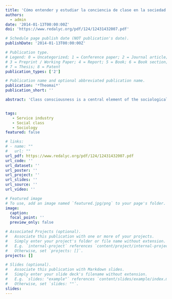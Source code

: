 ```yaml
---
title: 'Cómo entender y estudiar la conciencia de clase en la sociedad capitalista contemporánea. Una propuesta'
authors:
  - admin
date: '2014-01-13T00:00:00Z'
doi: 'https://www.redalyc.org/pdf/124/12431432007.pdf'

# Schedule page publish date (NOT publication's date).
publishDate: '2014-01-13T00:00:00Z'

# Publication type.
# Legend: 0 = Uncategorized; 1 = Conference paper; 2 = Journal article;
# 3 = Preprint / Working Paper; 4 = Report; 5 = Book; 6 = Book section;
# 7 = Thesis; 8 = Patent
publication_types: ['2']

# Publication name and optional abbreviated publication name.
publication: '*Theomai*'
publication_short: ''

abstract: 'Class consciousness is a central element of the sociological analysis of class inequality. It indicates the mechanisms through which inequality creates subjective-level outcomes as dissimilar class identities and material interests. Despite its importance, class consciousness has been largely unexamined in current neoliberal society. With a few exceptions, the basic sociological question of how inequality brings about consequences at the subjective level has not been addressed in recent research. In this paper I address this question by analyzing the patterns of class consciousness in Chile. To do so, I examine how class location and class origins (as indicator of class experiences) shape the two main components of class consciousness: class identity and class interests. The results suggest that the identity component depends on both class experiences and class position, as well as on the way that the latter creates subjective experiences of economic inequality (i.e. inequality in individual resources). On the other hand, the second component of class consciousness—oppositional class interests—depends on both class experiences and class location, and on the way in which the latter brings about subjective experiences of opposition in the terrain of the relations of production.'


tags:
   - Service industry
   - Social class
   - Sociology
featured: false

# links:
# - name: ""
#   url: ""
url_pdf: https://www.redalyc.org/pdf/124/12431432007.pdf
url_code: ''
url_dataset: ''
url_poster: ''
url_project: ''
url_slides: ''
url_source: ''
url_video: ''

# Featured image
# To use, add an image named `featured.jpg/png` to your page's folder.
image:
  caption: 
  focal_point: ''
  preview_only: false

# Associated Projects (optional).
#   Associate this publication with one or more of your projects.
#   Simply enter your project's folder or file name without extension.
#   E.g. `internal-project` references `content/project/internal-project/index.md`.
#   Otherwise, set `projects: []`.
projects: []

# Slides (optional).
#   Associate this publication with Markdown slides.
#   Simply enter your slide deck's filename without extension.
#   E.g. `slides: "example"` references `content/slides/example/index.md`.
#   Otherwise, set `slides: ""`.
slides:
---
```


